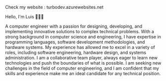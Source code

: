 Check my website : turbodev.azurewebsites.net

Hello, I'm Luis 👨‍💻🤖

A computer engineer with a passion for designing, developing, and implementing innovative solutions to complex technical problems.
With a strong background in computer science and engineering, I have expertise in programming languages, software development methodologies, 
and hardware systems. My experience has allowed me to excel in a variety of roles, including software engineering, hardware design, and systems 
administration. I am a collaborative team player, always eager to learn new technologies and push the boundaries of what is possible. 
I am seeking new challenges in the field of computer engineering, and I am confident that my skills and experience make me an ideal 
candidate for any technical position. 

